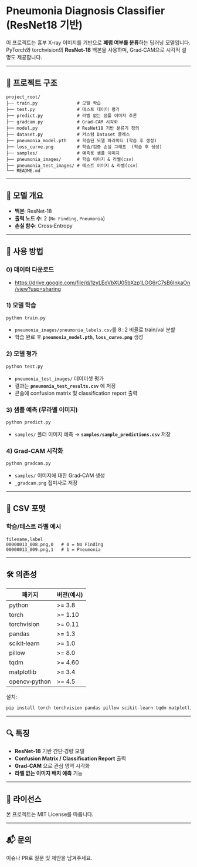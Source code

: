 
# Pneumonia Diagnosis Classifier (ResNet18 기반)

이 프로젝트는 흉부 X‑ray 이미지를 기반으로 **폐렴 여부를 분류**하는 딥러닝 모델입니다.  
PyTorch와 torchvision의 **ResNet‑18** 백본을 사용하며, Grad‑CAM으로 시각적 설명도 제공합니다.

---

## 📁 프로젝트 구조

```
project_root/
├── train.py               # 모델 학습
├── test.py                # 테스트 데이터 평가
├── predict.py             # 라벨 없는 샘플 이미지 추론
├── gradcam.py             # Grad‑CAM 시각화
├── model.py               # ResNet18 기반 분류기 정의
├── dataset.py             # 커스텀 Dataset 클래스
├── pneumonia_model.pth    # 학습된 모델 파라미터 (학습 후 생성)
├── loss_curve.png         # 학습/검증 손실 그래프  (학습 후 생성)
├── samples/               # 예측용 샘플 이미지
├── pneumonia_images/      # 학습 이미지 & 라벨(csv)
├── pneumonia_test_images/ # 테스트 이미지 & 라벨(csv)
└── README.md
```

---

## 🧠 모델 개요

* **백본**: ResNet‑18  
* **출력 노드 수**: 2 (`No Finding`, `Pneumonia`)  
* **손실 함수**: Cross‑Entropy  

---

## 🔧 사용 방법

### 0) 데이터 다운로드

* https://drive.google.com/file/d/1zyLEoVbXU05bXzp1LOG6rC7sB6InkaOn/view?usp=sharing

### 1) 모델 학습
```bash
python train.py
```
* `pneumonia_images/pneumonia_labels.csv`를 8 : 2 비율로 train/val 분할  
* 학습 완료 후 **`pneumonia_model.pth`**, **`loss_curve.png`** 생성

### 2) 모델 평가
```bash
python test.py
```
* `pneumonia_test_images/` 데이터셋 평가  
* 결과는 **`pneumonia_test_results.csv`** 에 저장  
* 콘솔에 confusion matrix 및 classification report 출력

### 3) 샘플 예측 (무라벨 이미지)
```bash
python predict.py
```
* `samples/` 폴더 이미지 예측 → **`samples/sample_predictions.csv`** 저장

### 4) Grad‑CAM 시각화
```bash
python gradcam.py
```
* `samples/` 이미지에 대한 Grad‑CAM 생성  
* `_gradcam.png` 접미사로 저장

---

## 📄 CSV 포맷

### 학습/테스트 라벨 예시
```csv
filename,label
00000013_008.png,0   # 0 = No Finding
00000013_009.png,1   # 1 = Pneumonia
```

---

## 🛠️ 의존성

| 패키지 | 버전(예시) |
| ------ | ---------- |
| python | >= 3.8 |
| torch | >= 1.10 |
| torchvision | >= 0.11 |
| pandas | >= 1.3 |
| scikit‑learn | >= 1.0 |
| pillow | >= 8.0 |
| tqdm | >= 4.60 |
| matplotlib | >= 3.4 |
| opencv‑python | >= 4.5 |

설치:
```bash
pip install torch torchvision pandas pillow scikit-learn tqdm matplotlib opencv-python
```

---

## 🔍 특징

* **ResNet‑18** 기반 간단·경량 모델  
* **Confusion Matrix / Classification Report** 출력  
* **Grad‑CAM** 으로 관심 영역 시각화  
* **라벨 없는 이미지 배치 예측** 기능

---

## 📜 라이선스

본 프로젝트는 MIT License를 따릅니다.

---

## 📬 문의

이슈나 PR로 질문 및 제안을 남겨주세요.
